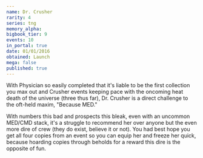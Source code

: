 ```yaml
---
name: Dr. Crusher
rarity: 4
series: tng
memory_alpha:
bigbook_tier: 9
events: 10
in_portal: true
date: 01/01/2016
obtained: Launch
mega: false
published: true
---
```


With Physician so easily completed that it's liable to be the first collection you max out and Crusher events keeping pace with the oncoming heat death of the universe (three thus far), Dr. Crusher is a direct challenge to the oft-held maxim, "Because MED."

With numbers this bad and prospects this bleak, even with an uncommon MED/CMD stack, it's a struggle to recommend her over anyone but the even more dire of crew (they do exist, believe it or not). You had best hope you get all four copies from an event so you can equip her and freeze her quick, because hoarding copies through beholds for a reward this dire is the opposite of fun.
